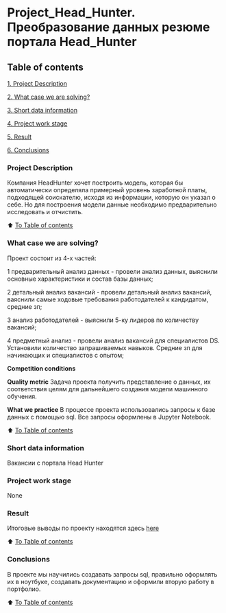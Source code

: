# Project_Head_Hunter. Преобразование данных резюме портала Head_Hunter

## Table of contents
[1. Project Description](https://github.com/Evgi23/Project_3_HH/blob/main/README.md#project-description)

[2. What case we are solving?](https://github.com/Evgi23/Project_3_HH/blob/main/README.md#what-case-we-are-solving)

[3. Short data information](__)

[4. Project work stage](__)

[5. Result](https://github.com/Evgi23/Project_3_HH/blob/main/Project_2_%D0%9D%D0%BE%D1%83%D1%82%D0%B1%D1%83%D0%BA_%D1%88%D0%B0%D0%B1%D0%BB%D0%BE%D0%BD.ipynb)

[6. Conclusions](https://github.com/Evgi23/Project_3_HH/blob/main/README.md#conclusions)

### Project Description
Компания HeadHunter хочет построить модель, которая бы автоматически определяла примерный уровень заработной платы, подходящей соискателю, исходя из информации, которую он указал о себе. Но для построения модели данные необходимо предварительно исследовать и отчистить.

:arrow_up: [To Table of contents](https://github.com/Evgi23/Project_3_HH/blob/main/README.md#table-of-contents)

### What case we are solving?
Проект состоит из 4-х частей:

1 предварительный анализ данных - провели анализ данных, выяснили основные характеристики и состав базы данных;

2  детальный анализ вакансий - провели детальный анализ вакансий, ваяснили самые ходовые требования работодателей к кандидатом, средние зп;

3  анализ работодателей - выяснили 5-ку лидеров по количеству вакансий;

4 предметный анализ - провели анализ вакансий для специалистов DS. Установили количество запрашиваемых навыков. Средние зп для начинающих и специалистов с опытом;



**Competition conditions**


**Quality metric**
Задача проекта получить представление о данных, их соответствия целям для дальнейшего создания модели машинного обучения.

**What we practice**
В процессе проекта использовались запросы к базе данных с помощью sql. Все запросы оформлены в Jupyter Notebook.


:arrow_up: [To Table of contents](https://github.com/Evgi23/Project_3_HH/blob/main/README.md#table-of-contents)

### Short data information
Вакансии с портала Head Hunter

### Project work stage
None

### Result
Итоговые выводы по проекту находятся здесь [here](https://github.com/Evgi23/Project_3_HH/blob/main/Project_2_%D0%9D%D0%BE%D1%83%D1%82%D0%B1%D1%83%D0%BA_%D1%88%D0%B0%D0%B1%D0%BB%D0%BE%D0%BD.ipynb)


:arrow_up: [To Table of contents](https://github.com/Evgi23/Project_3_HH/blob/main/README.md#table-of-contents)

### Conclusions
В проекте мы научились создавать запросы sql, правильно оформлять их в ноутбуке, создавать документацию и оформили вторую работу в портфолио.

:arrow_up: [To Table of contents](https://github.com/Evgi23/Project_3_HH/blob/main/README.md#table-of-contents)
